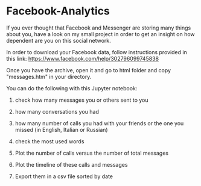 # Facebook-Analytics
If you ever thought that Facebook and Messenger are storing many things about you, have a look on my small project in order to get an insight on how dependent are you on this social network.

In order to download your Facebook data, follow instructions provided in this link:
https://www.facebook.com/help/302796099745838

Once you have the archive, open it and go to html folder and copy "messages.htm" in your directory.

You can do the following with this Jupyter notebook:

  1) check how many messages you or others sent to you
	
  2) how many conversations you had
	
  3) how many number of calls you had with your friends or the one you missed (in English, Italian or Russian)
	
  4) check the most used words
	
  5) Plot the number of calls versus the number of total messages
	
  6) Plot the timeline of these calls and messages
	
  7) Export them in a csv file sorted by date
